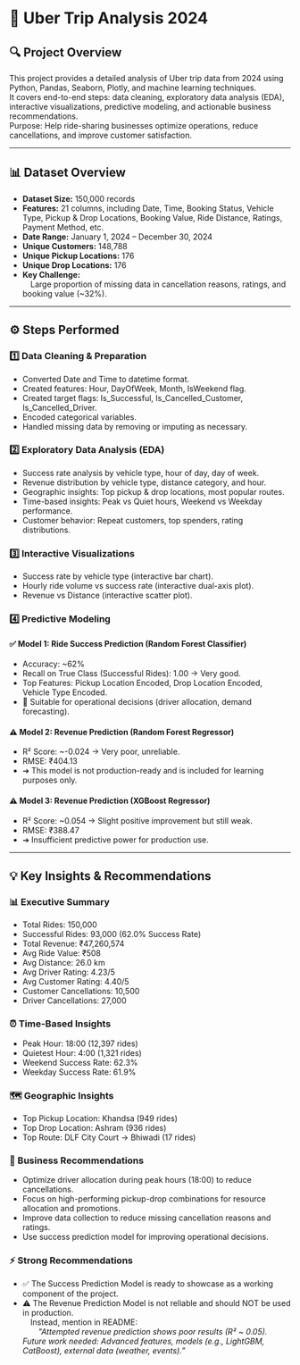 # 🚗 Uber Trip Analysis 2024

## 🔍 Project Overview
This project provides a detailed analysis of Uber trip data from 2024 using Python, Pandas, Seaborn, Plotly, and machine learning techniques.  
It covers end-to-end steps: data cleaning, exploratory data analysis (EDA), interactive visualizations, predictive modeling, and actionable business recommendations.  
Purpose: Help ride-sharing businesses optimize operations, reduce cancellations, and improve customer satisfaction.

---

## 📊 Dataset Overview
- **Dataset Size:** 150,000 records  
- **Features:** 21 columns, including Date, Time, Booking Status, Vehicle Type, Pickup & Drop Locations, Booking Value, Ride Distance, Ratings, Payment Method, etc.  
- **Date Range:** January 1, 2024 – December 30, 2024  
- **Unique Customers:** 148,788  
- **Unique Pickup Locations:** 176  
- **Unique Drop Locations:** 176  
- **Key Challenge:**  
 Large proportion of missing data in cancellation reasons, ratings, and booking value (~32%).

---

## ⚙️ Steps Performed

### 1️⃣ Data Cleaning & Preparation
- Converted Date and Time to datetime format.  
- Created features: Hour, DayOfWeek, Month, IsWeekend flag.  
- Created target flags: Is_Successful, Is_Cancelled_Customer, Is_Cancelled_Driver.  
- Encoded categorical variables.  
- Handled missing data by removing or imputing as necessary.

### 2️⃣ Exploratory Data Analysis (EDA)
- Success rate analysis by vehicle type, hour of day, day of week.  
- Revenue distribution by vehicle type, distance category, and hour.  
- Geographic insights: Top pickup & drop locations, most popular routes.  
- Time-based insights: Peak vs Quiet hours, Weekend vs Weekday performance.  
- Customer behavior: Repeat customers, top spenders, rating distributions.

### 3️⃣ Interactive Visualizations
- Success rate by vehicle type (interactive bar chart).  
- Hourly ride volume vs success rate (interactive dual-axis plot).  
- Revenue vs Distance (interactive scatter plot).

### 4️⃣ Predictive Modeling

#### ✅ Model 1: Ride Success Prediction (Random Forest Classifier)
- Accuracy: ~62%  
- Recall on True Class (Successful Rides): 1.00 → Very good.  
- Top Features: Pickup Location Encoded, Drop Location Encoded, Vehicle Type Encoded.  
- 🚀 Suitable for operational decisions (driver allocation, demand forecasting).

#### ⚠️ Model 2: Revenue Prediction (Random Forest Regressor)
- R² Score: ~-0.024 → Very poor, unreliable.  
- RMSE: ₹404.13  
- ➔ This model is not production-ready and is included for learning purposes only.

#### ⚠️ Model 3: Revenue Prediction (XGBoost Regressor)
- R² Score: ~0.054 → Slight positive improvement but still weak.  
- RMSE: ₹388.47  
- ➔ Insufficient predictive power for production use.
---

## 💡 Key Insights & Recommendations

### 📊 Executive Summary
- Total Rides: 150,000  
- Successful Rides: 93,000 (62.0% Success Rate)  
- Total Revenue: ₹47,260,574  
- Avg Ride Value: ₹508  
- Avg Distance: 26.0 km  
- Avg Driver Rating: 4.23/5  
- Avg Customer Rating: 4.40/5  
- Customer Cancellations: 10,500  
- Driver Cancellations: 27,000

### ⏰ Time-Based Insights
- Peak Hour: 18:00 (12,397 rides)  
- Quietest Hour: 4:00 (1,321 rides)  
- Weekend Success Rate: 62.3%  
- Weekday Success Rate: 61.9%

### 🗺 Geographic Insights
- Top Pickup Location: Khandsa (949 rides)  
- Top Drop Location: Ashram (936 rides)  
- Top Route: DLF City Court → Bhiwadi (17 rides)

### 🚀 Business Recommendations
- Optimize driver allocation during peak hours (18:00) to reduce cancellations.  
- Focus on high-performing pickup-drop combinations for resource allocation and promotions.  
- Improve data collection to reduce missing cancellation reasons and ratings.  
- Use success prediction model for improving operational decisions.

### ⚡ Strong Recommendations
- ✅ The Success Prediction Model is ready to showcase as a working component of the project.  
- ⚠️ The Revenue Prediction Model is not reliable and should NOT be used in production.  
 Instead, mention in README:  
  *"Attempted revenue prediction shows poor results (R² ~ 0.05). Future work needed: Advanced features, models (e.g., LightGBM, CatBoost), external data (weather, events).”*
